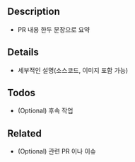 <!--
Title: <type>([optional scope]): <description>

## Type

- build - Changes that affect the build system or external dependencies (dependencies update)
- docs - Documentation only changes
- feat - A new feature
- fix - A bug fix
- chore - Changes which does not touch the code
- refactor - A code change that contains refactor
- style - Changes that do not affect the meaning of the code
- test - Adding missing tests or correcting existing tests and also changes for our test app
- perf - A code change that improves performance

See details: https://flank.github.io/flank/pr_titles/
-->

## Description
- PR 내용 한두 문장으로 요약

## Details
- 세부적인 설명(소스코드, 이미지 포함 가능)

## Todos
- (Optional) 후속 작업

## Related
- (Optional) 관련 PR 이나 이슈
